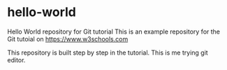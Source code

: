 # hello-world
Hello World repository for Git tutorial
This is an example repository for the Git tutoial on https://www.w3schools.com

This repository is built step by step in the tutorial.
This is me trying git editor.

